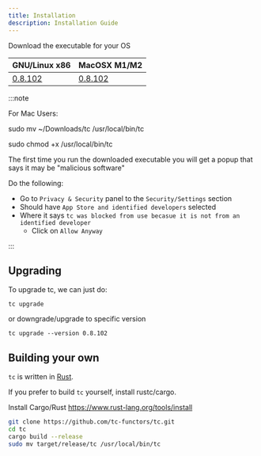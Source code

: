 ```yaml
---
title: Installation
description: Installation Guide
---
```


Download the executable for your OS

| GNU/Linux x86                                                                   | MacOSX M1/M2                                                       |
|---------------------------------------------------------------------------------|--------------------------------------------------------------------|
| [0.8.102](https://github.com/tc-functors/tc/releases/download/0.8.102/tc-x86_64-linux) | [0.8.102](https://github.com/tc-functors/tc/releases/download/0.8.102/tc-aarch64-macos)


:::note

For Mac Users:

sudo mv ~/Downloads/tc /usr/local/bin/tc

sudo chmod +x /usr/local/bin/tc

The first time you run the downloaded executable you will get a popup that says it may be "malicious software"

Do the following:
* Go to `Privacy & Security` panel to the `Security/Settings` section
* Should have `App Store and identified developers` selected
* Where it says `tc was blocked from use becasue it is not from an identified developer`
    * Click on `Allow Anyway`

:::


## Upgrading

To upgrade tc, we can just do:

```
tc upgrade
```

or downgrade/upgrade to specific version

```
tc upgrade --version 0.8.102
```


## Building your own

`tc` is written in [Rust](https://www.youtube.com/watch?v=ul9vyWuT8SU).

If you prefer to build `tc` yourself, install rustc/cargo.

Install Cargo/Rust https://www.rust-lang.org/tools/install

```sh
git clone https://github.com/tc-functors/tc.git
cd tc
cargo build --release
sudo mv target/release/tc /usr/local/bin/tc
```
